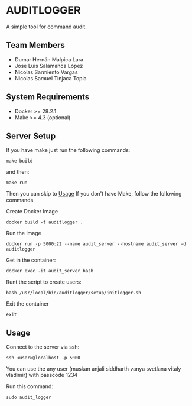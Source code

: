# AUDITLOGGER
A simple tool for command audit.

## Team Members
- Dumar Hernán Malpica Lara 
- Jose Luis Salamanca López
- Nicolas Sarmiento Vargas
- Nicolas Samuel Tinjaca Topia

## System Requirements
- Docker >= 28.2.1
- Make  >= 4.3  (optional)


## Server Setup
If you have make just run the following commands:
```
make build
```
and then:
```
make run
```
Then you can skip to [Usage](#usage)
If you don't have Make, follow the following commands

Create Docker Image
```
docker build -t auditlogger .
```
Run the image
```
docker run -p 5000:22 --name audit_server --hostname audit_server -d auditlogger
```
Get in the container:
```
docker exec -it audit_server bash
```
Runt the script to create users:
```
bash /usr/local/bin/auditlogger/setup/initlogger.sh
```
Exit the container 
```
exit
```

## Usage
Connect to the server via ssh:
```
ssh <user>@localhost -p 5000
```
You can use the any user (muskan anjali siddharth vanya svetlana vitaly vladimir) with passcode 1234

Run this command:
```
sudo audit_logger
```
